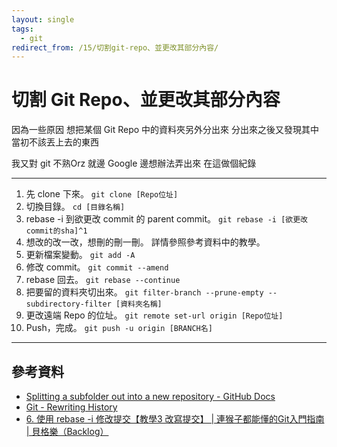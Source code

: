 ```yaml
---
layout: single
tags:
  - git
redirect_from: /15/切割git-repo、並更改其部分內容/
---
```


# 切割 Git Repo、並更改其部分內容

因為一些原因
想把某個 Git Repo 中的資料夾另外分出來
分出來之後又發現其中當初不該丟上去的東西

<!--more-->

我又對 git 不熟Orz
就邊 Google 邊想辦法弄出來
在這做個紀錄

---

1. 先 clone 下來。
  `git clone [Repo位址]`
2. 切換目錄。
  `cd [目錄名稱]`
3. rebase -i 到欲更改 commit 的 parent commit。
  `git rebase -i [欲更改commit的sha]^1`
4. 想改的改一改，想刪的刪一刪。
  詳情參照參考資料中的教學。
5. 更新檔案變動。
  `git add -A`
6. 修改 commit。
  `git commit --amend`
7. rebase 回去。
  `git rebase --continue`
8. 把要留的資料夾切出來。
  `git filter-branch --prune-empty --subdirectory-filter [資料夾名稱]`
9. 更改遠端 Repo 的位址。
  `git remote set-url origin [Repo位址]`
10. Push，完成。
  `git push -u origin [BRANCH名]`

---

## 參考資料

* [Splitting a subfolder out into a new repository - GitHub Docs](https://docs.github.com/en/github/getting-started-with-github/splitting-a-subfolder-out-into-a-new-repository)
* [Git - Rewriting History](https://git-scm.com/book/en/v2/Git-Tools-Rewriting-History)
* [6. 使用 rebase -i 修改提交【教學3 改寫提交】 | 連猴子都能懂的Git入門指南 | 貝格樂（Backlog）](https://backlogtool.com/git-guide/tw/stepup/stepup7_6.html)
